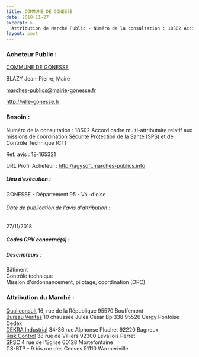 ```yaml
---
title: COMMUNE DE GONESSE
date: 2018-11-27
excerpt: >-
  Attribution de Marché Public - Numéro de la consultation : 18S02 Accord cadre multi-attributaire relatif aux missions de coordination Sécurité Protection de la Santé (SPS) et de Contrôle Technique (CT)
layout: post
---
```


### Acheteur Public : 
<a href="/acheteur-33/siren-219502770"> COMMUNE DE GONESSE</a><br/>

BLAZY Jean-Pierre, Maire

marches-publics@mairie-gonesse.fr


http://ville-gonesse.fr
### Besoin :

Numéro de la consultation : 18S02 Accord cadre multi-attributaire relatif aux missions de coordination Sécurité Protection de la Santé (SPS) et de Contrôle Technique (CT)

Ref. avis : 18-165321

URL Profil Acheteur : http://agysoft.marches-publics.info

##### Lieu d'exécution :

GONESSE - Département 95 - Val-d'oise

###### Date de publication de l'avis d'attribution : 
27/11/2018

##### Codes CPV concerné(s) :

##### Descripteurs :
Bâtiment <br/>
Contrôle technique <br/>
Mission d'ordonnancement, pilotage, coordination (OPC) <br/>

### Attribution du Marché :
<a href="/entreprise-267/siren-539969949"> Qualiconsult</a>    16, rue de la République 95570 Bouffemont <br/>
<a href="/entreprise-268/siren-790184675"> Bureau Veritas</a>    10 chaussée Jules César Bp 338 95526 Cergy Pontoise Cedex <br/>
<a href="/entreprise-261/siren-433250834"> DEKRA Industrial</a>    34-36 rue Alphonse Pluchet 92220 Bagneux <br/>
<a href="/entreprise-267/siren-534522990"> Risk Control</a>    38 rue de Villiers 92300 Levallois Perret <br/>
<a href="/entreprise-269/siren-802806968"> SPSC</a>    4 rue de l'Eglise 60128 Mortefontaine <br/>
CS-BTP - 9 bis rue des Censes 51110 Warmeriville <br/>
